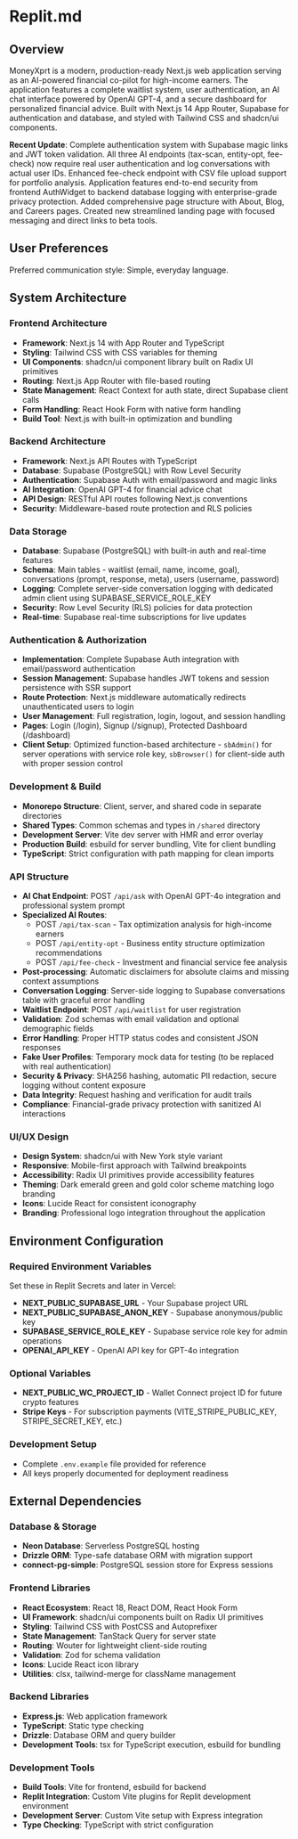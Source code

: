 # Replit.md

## Overview

MoneyXprt is a modern, production-ready Next.js web application serving as an AI-powered financial co-pilot for high-income earners. The application features a complete waitlist system, user authentication, an AI chat interface powered by OpenAI GPT-4, and a secure dashboard for personalized financial advice. Built with Next.js 14 App Router, Supabase for authentication and database, and styled with Tailwind CSS and shadcn/ui components.

**Recent Update**: Complete authentication system with Supabase magic links and JWT token validation. All three AI endpoints (tax-scan, entity-opt, fee-check) now require real user authentication and log conversations with actual user IDs. Enhanced fee-check endpoint with CSV file upload support for portfolio analysis. Application features end-to-end security from frontend AuthWidget to backend database logging with enterprise-grade privacy protection. Added comprehensive page structure with About, Blog, and Careers pages. Created new streamlined landing page with focused messaging and direct links to beta tools.

## User Preferences

Preferred communication style: Simple, everyday language.

## System Architecture

### Frontend Architecture
- **Framework**: Next.js 14 with App Router and TypeScript
- **Styling**: Tailwind CSS with CSS variables for theming
- **UI Components**: shadcn/ui component library built on Radix UI primitives
- **Routing**: Next.js App Router with file-based routing
- **State Management**: React Context for auth state, direct Supabase client calls
- **Form Handling**: React Hook Form with native form handling
- **Build Tool**: Next.js with built-in optimization and bundling

### Backend Architecture
- **Framework**: Next.js API Routes with TypeScript
- **Database**: Supabase (PostgreSQL) with Row Level Security
- **Authentication**: Supabase Auth with email/password and magic links
- **AI Integration**: OpenAI GPT-4 for financial advice chat
- **API Design**: RESTful API routes following Next.js conventions
- **Security**: Middleware-based route protection and RLS policies

### Data Storage
- **Database**: Supabase (PostgreSQL) with built-in auth and real-time features
- **Schema**: Main tables - waitlist (email, name, income, goal), conversations (prompt, response, meta), users (username, password)
- **Logging**: Complete server-side conversation logging with dedicated admin client using SUPABASE_SERVICE_ROLE_KEY
- **Security**: Row Level Security (RLS) policies for data protection
- **Real-time**: Supabase real-time subscriptions for live updates

### Authentication & Authorization
- **Implementation**: Complete Supabase Auth integration with email/password authentication
- **Session Management**: Supabase handles JWT tokens and session persistence with SSR support
- **Route Protection**: Next.js middleware automatically redirects unauthenticated users to login
- **User Management**: Full registration, login, logout, and session handling
- **Pages**: Login (/login), Signup (/signup), Protected Dashboard (/dashboard)
- **Client Setup**: Optimized function-based architecture - `sbAdmin()` for server operations with service role key, `sbBrowser()` for client-side auth with proper session control

### Development & Build
- **Monorepo Structure**: Client, server, and shared code in separate directories
- **Shared Types**: Common schemas and types in `/shared` directory
- **Development Server**: Vite dev server with HMR and error overlay
- **Production Build**: esbuild for server bundling, Vite for client bundling
- **TypeScript**: Strict configuration with path mapping for clean imports

### API Structure
- **AI Chat Endpoint**: POST `/api/ask` with OpenAI GPT-4o integration and professional system prompt
- **Specialized AI Routes**: 
  - POST `/api/tax-scan` - Tax optimization analysis for high-income earners
  - POST `/api/entity-opt` - Business entity structure optimization recommendations  
  - POST `/api/fee-check` - Investment and financial service fee analysis
- **Post-processing**: Automatic disclaimers for absolute claims and missing context assumptions
- **Conversation Logging**: Server-side logging to Supabase conversations table with graceful error handling
- **Waitlist Endpoint**: POST `/api/waitlist` for user registration
- **Validation**: Zod schemas with email validation and optional demographic fields
- **Error Handling**: Proper HTTP status codes and consistent JSON responses
- **Fake User Profiles**: Temporary mock data for testing (to be replaced with real authentication)
- **Security & Privacy**: SHA256 hashing, automatic PII redaction, secure logging without content exposure
- **Data Integrity**: Request hashing and verification for audit trails
- **Compliance**: Financial-grade privacy protection with sanitized AI interactions

### UI/UX Design
- **Design System**: shadcn/ui with New York style variant
- **Responsive**: Mobile-first approach with Tailwind breakpoints
- **Accessibility**: Radix UI primitives provide accessibility features
- **Theming**: Dark emerald green and gold color scheme matching logo branding
- **Icons**: Lucide React for consistent iconography
- **Branding**: Professional logo integration throughout the application

## Environment Configuration

### Required Environment Variables
Set these in Replit Secrets and later in Vercel:

- **NEXT_PUBLIC_SUPABASE_URL** - Your Supabase project URL
- **NEXT_PUBLIC_SUPABASE_ANON_KEY** - Supabase anonymous/public key
- **SUPABASE_SERVICE_ROLE_KEY** - Supabase service role key for admin operations
- **OPENAI_API_KEY** - OpenAI API key for GPT-4o integration

### Optional Variables
- **NEXT_PUBLIC_WC_PROJECT_ID** - Wallet Connect project ID for future crypto features
- **Stripe Keys** - For subscription payments (VITE_STRIPE_PUBLIC_KEY, STRIPE_SECRET_KEY, etc.)

### Development Setup
- Complete `.env.example` file provided for reference
- All keys properly documented for deployment readiness

## External Dependencies

### Database & Storage
- **Neon Database**: Serverless PostgreSQL hosting
- **Drizzle ORM**: Type-safe database ORM with migration support
- **connect-pg-simple**: PostgreSQL session store for Express sessions

### Frontend Libraries
- **React Ecosystem**: React 18, React DOM, React Hook Form
- **UI Framework**: shadcn/ui components built on Radix UI primitives
- **Styling**: Tailwind CSS with PostCSS and Autoprefixer
- **State Management**: TanStack Query for server state
- **Routing**: Wouter for lightweight client-side routing
- **Validation**: Zod for schema validation
- **Icons**: Lucide React icon library
- **Utilities**: clsx, tailwind-merge for className management

### Backend Libraries
- **Express.js**: Web application framework
- **TypeScript**: Static type checking
- **Drizzle**: Database ORM and query builder
- **Development Tools**: tsx for TypeScript execution, esbuild for bundling

### Development Tools
- **Build Tools**: Vite for frontend, esbuild for backend
- **Replit Integration**: Custom Vite plugins for Replit development environment
- **Development Server**: Custom Vite setup with Express integration
- **Type Checking**: TypeScript with strict configuration